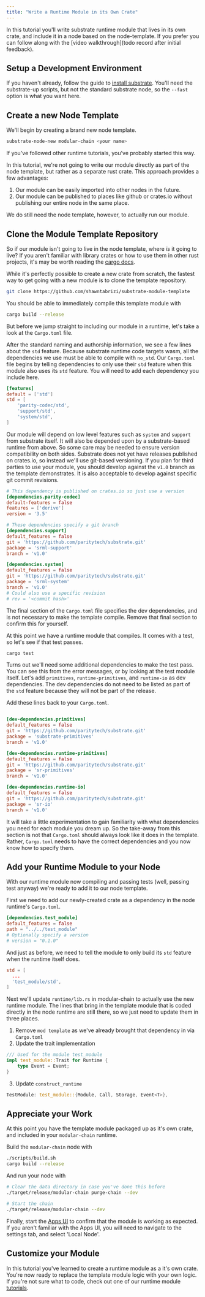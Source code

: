 ```yaml
---
title: "Write a Runtime Module in its Own Crate"
---
```


In this tutorial you'll write substrate runtime module that lives in its own crate, and include it in a node based on the node-template. If you prefer you can follow along with the [video walkthrough](todo record after initial feedback).

## Setup a Development Environment
If you haven't already, follow the guide to [install substrate](getting-started/installing-substrate.md). You'll need the substrate-up scripts, but not the standard substrate node, so the `--fast` option is what you want here.

## Create a new Node Template
We'll begin by creating a brand new node template.
```bash
substrate-node-new modular-chain <your name>
```
If you've followed other runtime tutorials, you've probably started this way.

In this tutorial, we're not going to write our module directly as part of the node template, but rather as a separate rust crate. This approach provides a few advantages:
1. Our module can be easily imported into other nodes in the future.
2. Our module can be published to places like github or crates.io without publishing our entire node in the same place.

We do still need the node template, however, to actually run our module.

## Clone the Module Template Repository
So if our module isn't going to live in the node template, where _is_ it going to live? If you aren't familiar with library crates or how to use them in other rust projects, it's may be worth reading the [cargo docs](https://doc.rust-lang.org/cargo/guide/creating-a-new-project.html).

While it's perfectly possible to create a new crate from scratch, the fastest way to get going with a new module is to clone the template repository.

```bash
git clone https://github.com/shawntabrizi/substrate-module-template
```

You should be able to immediately compile this template module with
```bash
cargo build --release
```

But before we jump straight to including our module in a runtime, let's take a look at the `Cargo.toml` file.

After the standard naming and authorship information, we see a few lines about the `std` feature. Because substrate runtime code targets wasm, all the dependencies we use must be able to compile with `no_std`. Our `Cargo.toml` file begins by telling dependencies to only use their `std` feature when this module also uses its `std` feature. You will need to add each dependency you include here.

```toml
[features]
default = ['std']
std = [
    'parity-codec/std',
    'support/std',
    'system/std',
]
```
Our module will depend on low level features such as `system` and `support` from substrate itself. It will also be depended upon by a substrate-based runtime from above. So some care may be needed to ensure version compatibility on both sides. Substrate does not yet have releases published on crates.io, so instead we'll use git-based versioning.
If you plan for third parties to use your module, you should develop against the `v1.0` branch as the template demonstrates. It is also acceptable to develop against specific git commit revisions.

```toml
# This dependency is published on crates.io so just use a version
[dependencies.parity-codec]
default-features = false
features = ['derive']
version = '3.5'

# These dependencies specify a git branch
[dependencies.support]
default_features = false
git = 'https://github.com/paritytech/substrate.git'
package = 'srml-support'
branch = 'v1.0'

[dependencies.system]
default_features = false
git = 'https://github.com/paritytech/substrate.git'
package = 'srml-system'
branch = 'v1.0'
# Could also use a specific revision
# rev = '<commit hash>'
```

The final section of the `Cargo.toml` file specifies the dev dependencies, and is not necessary to make the template compile. Remove that final section to confirm this for yourself.

At this point we have a runtime module that compiles. It comes with a test, so let's see if that test passes.
```bash
cargo test
```

Turns out we'll need some additional dependencies to make the test pass. You can see this from the error messages, or by looking at the test module itself. Let's add `primitives`, `runtime-primitives`, and `runtime-io` as dev dependencies. The dev dependencies do not need to be listed as part of the `std` feature because they will not be part of the release.

Add these lines back to your `Cargo.toml`.
```toml

[dev-dependencies.primitives]
default_features = false
git = 'https://github.com/paritytech/substrate.git'
package = 'substrate-primitives'
branch = 'v1.0'

[dev-dependencies.runtime-primitives]
default_features = false
git = 'https://github.com/paritytech/substrate.git'
package = 'sr-primitives'
branch = 'v1.0'

[dev-dependencies.runtime-io]
default_features = false
git = 'https://github.com/paritytech/substrate.git'
package = 'sr-io'
branch = 'v1.0'
```

It will take a little experimentation to gain familiarity with what dependencies you need for each module you dream up. So the take-away from this section is not that `Cargo.toml` should always look like it does in the template. Rather, `Cargo.toml` needs to have the correct dependencies and you now know how to specify them.

## Add your Runtime Module to your Node
With our runtime module now compiling and passing tests (well, passing test anyway) we're ready to add it to our node template.

First we need to add our newly-created crate as a dependency in the node runtime's `Cargo.toml`.

```toml
[dependencies.test_module]
default_features = false
path = "../../test_module"
# Optionally specify a version
# version = "0.1.0"
```

And just as before, we need to tell the module to only build its `std` feature when the runtime itself does.
```toml
std = [
  ...
  'test_module/std',
]
```

Next we'll update `runtime/lib.rs` in modular-chain to actually use the new runtime module. The lines that bring in the template module that is coded directly in the node runtime are still there, so we just need to update them in three places.

1. Remove `mod template` as we've already brought that dependency in via `Cargo.toml`
2. Update the trait implementation
```rust
/// Used for the module test_module
impl test_module::Trait for Runtime {
	type Event = Event;
}
```

3. Update `construct_runtime`
```rust
TestModule: test_module::{Module, Call, Storage, Event<T>},
```

## Appreciate your Work
At this point you have the template module packaged up as it's own crate, and included in your `modular-chain` runtime.

Build the `modular-chain` node with
```bash
./scripts/build.sh
cargo build --release
```

And run your node with
```bash
# Clear the data directory in case you've done this before
./target/release/modular-chain purge-chain --dev

# Start the chain
./target/release/modular-chain --dev
```

Finally, start the [Apps UI](https://polkadot.js.org/apps/#/explorer) to confirm that the module is working as expected. If you aren't familiar with the Apps UI, you will need to navigate to the settings tab, and select 'Local Node'.

## Customize your Module
In this tutorial you've learned to create a runtime module as a it's own crate. You're now ready to replace the template module logic with your own logic. If you're not sure what to code, check out one of our runtime module [tutorials](https://substrate.dev/en/tutorials).

